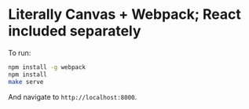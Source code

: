 # Literally Canvas + Webpack; React included separately

To run:

```sh
npm install -g webpack
npm install
make serve
```

And navigate to `http://localhost:8000`.
